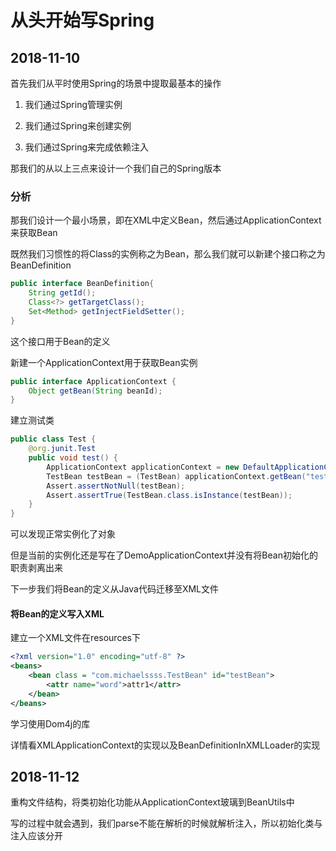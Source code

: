 # 从头开始写Spring

## 2018-11-10

首先我们从平时使用Spring的场景中提取最基本的操作

1. 我们通过Spring管理实例

2. 我们通过Spring来创建实例

3. 我们通过Spring来完成依赖注入

那我们的从以上三点来设计一个我们自己的Spring版本

### 分析

那我们设计一个最小场景，即在XML中定义Bean，然后通过ApplicationContext来获取Bean

既然我们习惯性的将Class的实例称之为Bean，那么我们就可以新建个接口称之为BeanDefinition

```java
public interface BeanDefinition{
    String getId();
    Class<?> getTargetClass();
    Set<Method> getInjectFieldSetter();
}
```

这个接口用于Bean的定义

新建一个ApplicationContext用于获取Bean实例

```java
public interface ApplicationContext {
    Object getBean(String beanId);
}

```

建立测试类

```java
public class Test {
    @org.junit.Test
    public void test() {
        ApplicationContext applicationContext = new DefaultApplicationContext();
        TestBean testBean = (TestBean) applicationContext.getBean("testBean");
        Assert.assertNotNull(testBean);
        Assert.assertTrue(TestBean.class.isInstance(testBean));
    }
}
```

可以发现正常实例化了对象

但是当前的实例化还是写在了DemoApplicationContext并没有将Bean初始化的职责剥离出来

下一步我们将Bean的定义从Java代码迁移至XML文件

#### 将Bean的定义写入XML

建立一个XML文件在resources下
```xml
<?xml version="1.0" encoding="utf-8" ?>
<beans>
    <bean class = "com.michaelssss.TestBean" id="testBean">
        <attr name="word">attr1</attr>
    </bean>
</beans>
```

学习使用Dom4j的库

详情看XMLApplicationContext的实现以及BeanDefinitionInXMLLoader的实现

## 2018-11-12

重构文件结构，将类初始化功能从ApplicationContext玻璃到BeanUtils中

写的过程中就会遇到，我们parse不能在解析的时候就解析注入，所以初始化类与注入应该分开